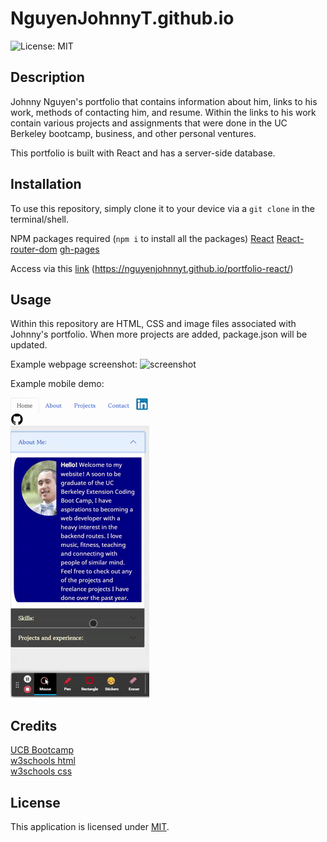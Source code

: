 # NguyenJohnnyT.github.io
![License: MIT](https://img.shields.io/badge/License-MIT-yellow.svg)
## Description

Johnny Nguyen's portfolio that contains information about him, links to his work, methods of contacting him, and resume.  Within the links to his work contain various projects and assignments that were done in the UC Berkeley bootcamp, business, and other personal ventures.

This portfolio is built with React and has a server-side database.

## Installation

To use this repository, simply clone it to your device via a `git clone` in the terminal/shell.

NPM packages required (`npm i` to install all the packages)
[React](https://reactjs.org/)
[React-router-dom](https://reactrouter.com/web/guides/quick-start)
[gh-pages](https://www.npmjs.com/package/gh-pages)

Access via this [link](https://nguyenjohnnyt.github.io/portfolio-react/) (https://nguyenjohnnyt.github.io/portfolio-react/)

## Usage

Within this repository are HTML, CSS and image files associated with Johnny's portfolio.  When more projects are added, package.json will be updated.

Example webpage screenshot:
![screenshot](./public/images/Readme/20210824_gif.gif "Johnny Nguyen's Porfolio on Desktop")

Example mobile demo:

![mobile demo](./public/images/Readme/20210824_mob.gif "Johnny Nguyen's Portfolio on Mobile")


## Credits

[UCB Bootcamp](https://bootcampspot.com/)\
[w3schools html](https://www.w3schools.com/html/)\
[w3schools css](https://www.w3schools.com/css/)

## License

This application is licensed under [MIT]((https://opensource.org/licenses/MIT)).